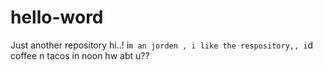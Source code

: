 # hello-word
Just another repository
hi..!
i`m an jorden , i like the respository,, i`d coffee n tacos
in noon hw abt u??
